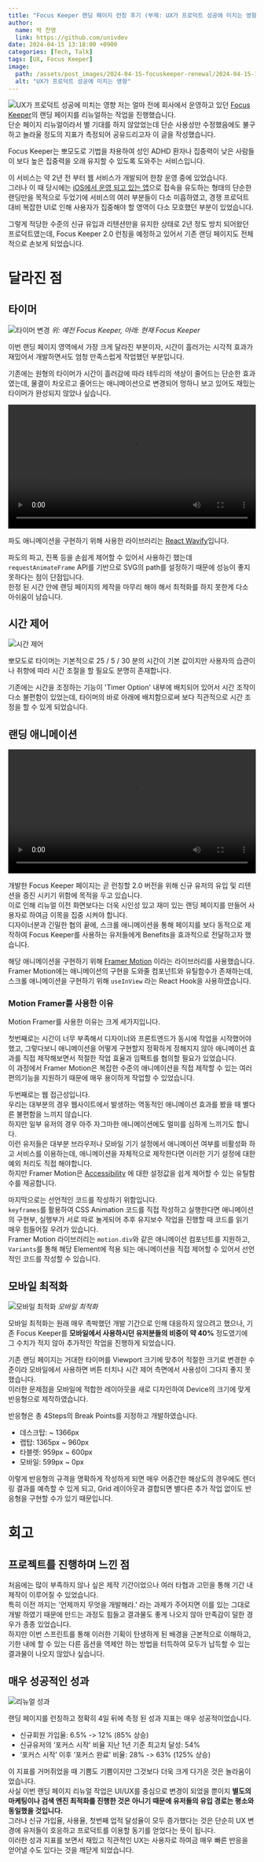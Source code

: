 ```yaml
---
title: "Focus Keeper 랜딩 페이지 런칭 후기 (부제: UX가 프로덕트 성공에 미치는 영향)"
author:
  name: 박 찬영
  link: https://github.com/univdev
date: 2024-04-15 13:18:00 +0900
categories: [Tech, Talk]
tags: [UX, Focus Keeper]
image:
  path: /assets/post_images/2024-04-15-focuskeeper-renewal/2024-04-15-13-21-11.png
  alt: "UX가 프로덕트 성공에 미치는 영향"
---
```

![UX가 프로덕트 성공에 미치는 영향](/assets/post_images/2024-04-15-focuskeeper-renewal/2024-04-15-13-21-11.png)
저는 얼마 전에 회사에서 운영하고 있던 [Focus Keeper](https://focuskeeper.co/)의 랜딩 페이지를 리뉴얼하는 작업을 진행했습니다.<br>
단순 페이지 리뉴얼이라서 별 기대를 하지 않았었는데 단순 사용성만 수정했음에도 불구하고 놀라울 정도의 지표가 측정되어 공유드리고자 이 글을 작성했습니다.

Focus Keeper는 뽀모도로 기법을 차용하여 성인 ADHD 환자나 집중력이 낮은 사람들이 보다 높은 집중력을 오래 유지할 수 있도록 도와주는 서비스입니다.

이 서비스는 약 2년 전 부터 웹 서비스가 개발되어 한창 운영 중에 있었습니다.<br>
그러나 이 때 당시에는 [iOS에서 운영 되고 있는 앱](https://apps.apple.com/us/app/focus-keeper-productive-timer/id867374917)으로 접속을 유도하는 형태의 단순한 랜딩만을 목적으로 두었기에 서비스의 여러 부분들이 다소 미흡하였고,
경쟁 프로덕트 대비 복잡한 UI로 인해 사용자가 집중해야 할 영역이 다소 모호했던 부분이 있었습니다.

그렇게 적당한 수준의 신규 유입과 리텐션만을 유지한 상태로 2년 정도 방치 되어왔던 프로덕트였는데, Focus Keeper 2.0 런칭을 예정하고 있어서 기존 랜딩 페이지도 전체적으로 손보게 되었습니다.
# 달라진 점
## 타이머
![타이머 변경](/assets/post_images/2024-04-15-focuskeeper-renewal/2024-04-15-16-50-49.png)
_위: 예전 Focus Keeper, 아래: 현재 Focus Keeper_

이번 랜딩 페이지 영역에서 가장 크게 달라진 부분이자, 시간이 흘러가는 시각적 효과가 재밌어서 개발하면서도 엄청 만족스럽게 작업했던 부분입니다.

기존에는 원형의 타이머가 시간이 흘러감에 따라 테두리의 색상이 줄어드는 단순한 효과였는데, 물결이 차오르고 줄어드는 애니메이션으로 변경되어 멍하니 보고 있어도 재밌는 타이머가 완성되지 않았나 싶습니다.

<video controls style="width: 100%">
  <source src="/assets/videos/focuskeeper_renewal.mov">
</video>

파도 애니메이션을 구현하기 위해 사용한 라이브러리는 [React Wavify](https://www.npmjs.com/package/react-wavify)입니다.

파도의 파고, 진폭 등을 손쉽게 제어할 수 있어서 사용하긴 했는데 `requestAnimateFrame` API를 기반으로 SVG의 path를 설정하기 때문에 성능이 좋지 못하다는 점이 단점입니다.<br>
한정 된 시간 안에 랜딩 페이지의 제작을 마무리 해야 해서 최적화를 하지 못한게 다소 아쉬움이 남습니다.
## 시간 제어
![시간 제어](/assets/post_images/2024-04-15-focuskeeper-renewal/2024-04-15-17-01-26.png)

뽀모도로 타이머는 기본적으로 25 / 5 / 30 분의 시간이 기본 값이지만 사용자의 습관이나 취향에 따라 시간 조절을 할 필요도 분명히 존재합니다.

기존에는 시간을 조정하는 기능이 'Timer Option' 내부에 배치되어 있어서 시간 조작이 다소 불편함이 있었는데, 타이머의 바로 아래에 배치함으로써 보다 직관적으로 시간 조정을 할 수 있게 되었습니다.
## 랜딩 애니메이션
<video controls style="width: 100%">
  <source src="/assets/videos/focuskeeper_renewal_landing_animation.mov">
</video>

개발한 Focus Keeper 페이지는 곧 런칭할 2.0 버전을 위해 신규 유저의 유입 및 리텐션을 증진 시키기 위함에 목적을 두고 있습니다.<br>
이로 인해 리뉴얼 이전 화면보다는 더욱 시인성 있고 재미 있는 랜딩 페이지를 만들어 사용자로 하여금 이목을 집중 시켜야 합니다.<br>
디자이너분과 긴밀한 협의 끝에, 스크롤 애니메이션을 통해 페이지를 보다 동적으로 제작하여 Focus Keeper를 사용하는 유저들에게 Benefits을 효과적으로 전달하고자 했습니다.

해당 애니메이션을 구현하기 위해 [Framer Motion](https://www.framer.com/motion/) 이라는 라이브러리를 사용했습니다.<br>
Framer Motion에는 애니메이션의 구현을 도와줄 컴포넌트와 유틸함수가 존재하는데, 스크롤 애니메이션을 구현하기 위해 `useInView` 라는 React Hook을 사용하였습니다.
### Motion Framer를 사용한 이유
Motion Framer를 사용한 이유는 크게 세가지입니다.

첫번째로는 시간이 너무 부족해서 디자이너와 프론트엔드가 동시에 작업을 시작했어야 했고, 그렇다보니 애니메이션을 어떻게 구현할지 정확하게 정해지지 않아 애니메이션 효과를 직접 제작해보면서 적절한 작업 효율과 임팩트를 협의할 필요가 있었습니다.<br>
이 과정에서 Framer Motion은 복잡한 수준의 애니메이션을 직접 제작할 수 있는 여러 편의기능을 지원하기 때문에 매우 용이하게 작업할 수 있었습니다.

두번째로는 웹 접근성입니다.<br>
우리는 대부분의 경우 웹사이트에서 발생하는 역동적인 애니메이션 효과를 봤을 때 별다른 불편함을 느끼지 않습니다.<br>
하지만 일부 유저의 경우 아주 자그마한 애니메이션에도 멀미를 심하게 느끼기도 합니다.<br>
이런 유저들은 대부분 브라우저나 모바일 기기 설정에서 애니메이션 여부를 비활성화 하고 서비스를 이용하는데, 애니메이션을 자체적으로 제작한다면 이러한 기기 설정에 대한 예외 처리도 직접 해야합니다.<br>
하지만 Framer Motion은 [Accessibility](https://www.framer.com/motion/guide-accessibility/) 에 대한 설정값을 쉽게 제어할 수 있는 유틸함수를 제공합니다.

마지막으로는 선언적인 코드를 작성하기 위함입니다.<br>
`keyframes`를 활용하여 CSS Animation 코드를 직접 작성하고 실행한다면 애니메이션의 구현부, 실행부가 서로 따로 놀게되어 추후 유지보수 작업을 진행할 때 코드를 읽기 매우 힘들어질 우려가 있습니다.<br>
Framer Motion 라이브러리는 `motion.div`와 같은 애니메이션 컴포넌트를 지원하고, `Variants`를 통해 해당 Element에 적용 되는 애니메이션을 직접 제어할 수 있어서 선언적인 코드를 작성할 수 있습니다.
## 모바일 최적화
![모바일 최적화](/assets/post_images/2024-04-15-focuskeeper-renewal/2024-04-15-17-27-41.png)
_모바일 최적화_

모바일 최적화는 원래 매우 촉박했던 개발 기간으로 인해 대응하지 않으려고 했으나, 기존 Focus Keeper를 **모바일에서 사용하시던 유저분들의 비중이 약 40%** 정도였기에 그 수치가 적지 않아 추가적인 작업을 진행하게 되었습니다.

기존 랜딩 페이지는 거대한 타이머를 Viewport 크기에 맞추어 적절한 크기로 변경한 수준이라 모바일에서 사용하면 버튼 터치나 시간 제어 측면에서 사용성이 그다지 좋지 못했습니다.<br>
이러한 문제점을 모바일에 적합한 레이아웃을 새로 디자인하여 Device의 크기에 맞게 반응형으로 제작하였습니다.

반응형은 총 4Steps의 Break Points를 지정하고 개발하였습니다.
- 데스크탑: ~ 1366px
- 랩탑: 1365px ~ 960px
- 타블렛: 959px ~ 600px
- 모바일: 599px ~ 0px

이렇게 반응형의 규격을 명확하게 작성하게 되면 매우 어중간한 해상도의 경우에도 렌더링 결과를 예측할 수 있게 되고, Grid 레이아웃과 결합되면 별다른 추가 작업 없이도 반응형을 구현할 수가 있기 때문입니다.

# 회고
## 프로젝트를 진행하며 느낀 점
처음에는 많이 부족하지 않나 싶은 제작 기간이었으나 여러 타협과 고민을 통해 기간 내 제작이 이루어질 수 있었습니다.<br>
특히 이전 까지는 '언제까지 무엇을 개발해라.' 라는 과제가 주어지면 이를 있는 그대로 개발 하였기 때문에 만드는 과정도 힘들고 결과물도 좋게 나오지 않아 만족감이 덜한 경우가 종종 있었습니다.<br>
하지만 이번 스프린트를 통해 이러한 기획이 탄생하게 된 배경을 근본적으로 이해하고, 기한 내에 할 수 있는 다른 옵션을 역제안 하는 방법을 터득하여 모두가 납득할 수 있는 결과물이 나오지 않았나 싶습니다.
## 매우 성공적인 성과
![리뉴얼 성과](/assets/post_images/2024-04-15-focuskeeper-renewal/2024-04-15-17-41-27.png)

랜딩 페이지를 런칭하고 정확히 4일 뒤에 측정 된 성과 지표는 매우 성공적이었습니다.

- 신규회원 가입율: 6.5% -> 12% (85% 상승)
- 신규유저의 ‘포커스 시작’ 비율 지난 1년 기준 최고치 달성: 54%
- ‘포커스 시작’ 이후 ‘포커스 완료’ 비율: 28% -> 63%  (125% 상승)

이 지표를 거머쥐었을 때 기쁨도 기쁨이지만 그것보다 더욱 크게 다가온 것은 놀라움이었습니다.<br>
사실 이번 랜딩 페이지 리뉴얼 작업은 UI/UX를 중심으로 변경이 되었을 뿐이지 **별도의 마케팅이나 검색 엔진 최적화를 진행한 것은 아니기 때문에 유저들의 유입 경로는 평소와 동일했을 것입니다.**<br>
그러나 신규 가입율, 사용율, 첫번째 업적 달성율이 모두 증가했다는 것은 단순히 UX 변경에 유저들이 호응하고 프로덕트를 이용할 동기를 얻었다는 뜻이 됩니다.<br>
이러한 성과 지표를 보면서 재밌고 직관적인 UX는 사용자로 하여금 매우 빠른 반응을 얻어낼 수도 있다는 것을 깨닫게 되었습니다.
